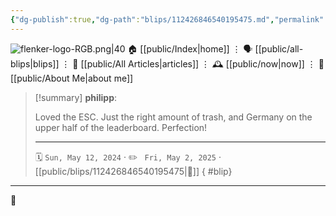 ```yaml
---
{"dg-publish":true,"dg-path":"blips/112426846540195475.md","permalink":"/blips/112426846540195475/","title":"philipp on mastodon @ 2024-05-12","created":"2024-05-12T07:05:36","updated":"2025-05-02T08:50:44"}
---
```



<div class="transclusion internal-embed is-loaded"><div class="markdown-embed">




![flenker-logo-RGB.png|40](/img/user/attachments/flenker-logo-RGB.png)
🏠 [[public/Index\|home]]  ⋮ 🗣️ [[public/all-blips\|blips]] ⋮  📝 [[public/All Articles\|articles]]  ⋮ 🕰️ [[public/now\|now]] ⋮ 🪪 [[public/About Me\|about me]]


</div></div>


> [!summary] **philipp**:
>
> Loved the ESC. Just the right amount of trash, and Germany on the upper half of the leaderboard. Perfection!
> - - -
>
> 🗓️ <code>Sun, May 12, 2024</code>  · ✏️ <code> Fri, May 2, 2025</code>  · [[public/blips/112426846540195475\|🔗]]
{ #blip}


- - -

 👾
